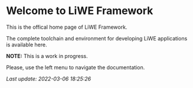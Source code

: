 # Welcome to LiWE Framework

This is the offical home page of LiWE Framework.

The complete toolchain and environment for developing LiWE applications is available here.

**NOTE:** This is a work in progress.

Please, use the left menu to navigate the documentation.


*Last update: 2022-03-06 18:25:26*